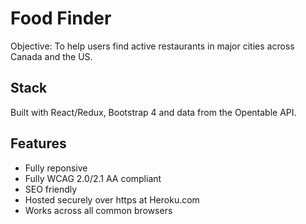 # Food Finder 

Objective: To help users find active restaurants in major cities across Canada and the US.

## Stack

Built with React/Redux, Bootstrap 4 and data from the Opentable API.

## Features

- Fully reponsive 
- Fully WCAG 2.0/2.1 AA compliant
- SEO friendly
- Hosted securely over https at Heroku.com
- Works across all common browsers

